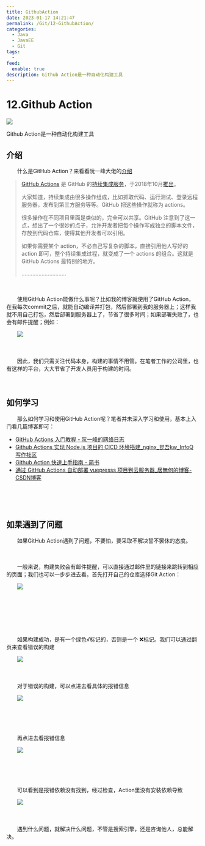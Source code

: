 ```yaml
---
title: GithubAction
date: 2023-01-17 14:21:47
permalink: /Git/12-GithubAction/
categories:
  - Java
  - JavaEE
  - Git
tags:
  - 
feed:
  enable: true
description: Github Action是一种自动化构建工具
---
```




# 12.Github Action

![](https://image.peterjxl.com/blog/66-20230115114614-rqo6ryp.jpg)

Github Action是一种自动化构建工具

<!-- more -->

## 介绍

　　什么是GitHub Action？来看看阮一峰大佬的[介绍](http://www.ruanyifeng.com/blog/2019/09/getting-started-with-github-actions.html)

> [GitHub Actions](https://github.com/features/actions) 是 GitHub 的[持续集成服务](https://www.ruanyifeng.com/blog/2015/09/continuous-integration.html)，于2018年10月[推出](https://github.blog/changelog/2018-10-16-github-actions-limited-beta/)。
>
> 大家知道，持续集成由很多操作组成，比如抓取代码、运行测试、登录远程服务器，发布到第三方服务等等。GitHub 把这些操作就称为 actions。
>
> 很多操作在不同项目里面是类似的，完全可以共享。GitHub 注意到了这一点，想出了一个很妙的点子，允许开发者把每个操作写成独立的脚本文件，存放到代码仓库，使得其他开发者可以引用。
>
> 如果你需要某个 action，不必自己写复杂的脚本，直接引用他人写好的 action 即可，整个持续集成过程，就变成了一个 actions 的组合。这就是 GitHub Actions 最特别的地方。
>
> .............................

　　‍

　　使用GitHub Action能做什么事呢？比如我的博客就使用了GitHub Action，在我每次commit之后，就能自动编译并打包，然后部署到我的服务器上；这样我就不用自己打包，然后部署到服务器上了，节省了很多时间；如果部署失败了，也会有邮件提醒；例如：

　　![](https://image.peterjxl.com/blog/image-20230115080906-g60gnf5.png)

　　‍

　　因此，我们只需关注代码本身，构建的事情不用管。在笔者工作的公司里，也有这样的平台，大大节省了开发人员用于构建的时间。

　　‍

## 如何学习

　　那么如何学习和使用GitHub Action呢？笔者并未深入学习和使用，基本上入门看几篇博客即可：

* [GitHub Actions 入门教程 - 阮一峰的网络日志](http://www.ruanyifeng.com/blog/2019/09/getting-started-with-github-actions.html)
* [Github Actions 实现 Node.js 项目的 CICD 环境搭建_nginx_昆吾kw_InfoQ写作社区](https://xie.infoq.cn/article/e12873ebbfab2db5570cfd2b2)
* [Github Action 快速上手指南 - 简书](https://www.jianshu.com/p/5406a3a4f3ba)
* [通过 GitHub Actions 自动部署 vuepresss 项目到云服务器_居無何的博客-CSDN博客](https://blog.csdn.net/weixin_50566466/article/details/122619366)

　　‍

　　‍

## 如果遇到了问题

　　如果GitHub Action遇到了问题，不要怕，要采取不解决誓不罢休的态度。

　　‍

　　一般来说，构建失败会有邮件提醒，可以直接通过邮件里的链接来跳转到相应的页面；我们也可以一步步进去看。首先打开自己的仓库选择Git Action：

　　![](https://image.peterjxl.com/blog/image-20230115081237-9u1icr4.png)

　　‍

　　‍

　　‍

　　如果构建成功，是有一个绿色√标记的，否则是一个 ❌标记。我们可以通过翻页来查看错误的构建

　　![](https://image.peterjxl.com/blog/image-20230115081430-jx2ajzn.png)

　　‍

　　对于错误的构建，可以点进去看具体的报错信息

　　![](https://image.peterjxl.com/blog/image-20221021215517-aqepof2.png)

　　‍

　　‍

　　再点进去看报错信息

　　![](https://image.peterjxl.com/blog/image-20221021215540-njqno83.png)

　　‍

　　

　　可以看到是报错依赖没有找到，经过检查，Action里没有安装依赖导致

　　![](https://image.peterjxl.com/blog/image-20221021215553-833m1ie.png)

　　‍

　　遇到什么问题，就解决什么问题，不管是搜索引擎，还是咨询他人，总能解决。

